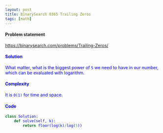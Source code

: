 ```yaml
---
layout: post
title: BinarySearch 0365 Trailing Zeros
tags: [math]
---
```


#### Problem statement

<a href="https://binarysearch.com/problems/Trailing-Zeros/"> <font color = blue>https://binarysearch.com/problems/Trailing-Zeros/

#### Solution
What matter, what is the biggest power of `5` we need to have in our number, which can be evaluated with logarithm.

#### Complexity
It is `O(1)` for time and space.

#### Code
```python
class Solution:
    def solve(self, k):
        return floor(log(k)/log(5))
```
